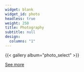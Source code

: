 ```yaml
---
widget: blank
widget_id: photo
headless: true
weight: 250
title: Photography
subtitle: null
design:
  columns: "1"
---
```

{{< gallery album="photo_select" >}}

[See more](/photo)